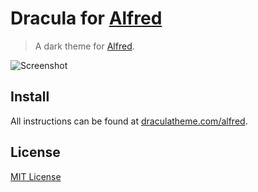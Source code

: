 # Dracula for [Alfred](http://alfredapp.com)

> A dark theme for [Alfred](http://alfredapp.com).

![Screenshot](https://draculatheme.com/assets/img/screenshots/alfred3.png)

## Install

All instructions can be found at [draculatheme.com/alfred](https://draculatheme.com/alfred).

## License

[MIT License](./LICENSE)
